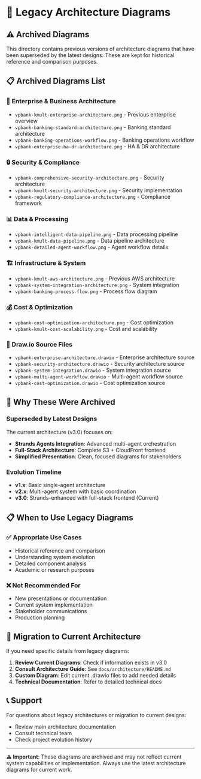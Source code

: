 # 📁 Legacy Architecture Diagrams

## ⚠️ **Archived Diagrams**

This directory contains previous versions of architecture diagrams that have been superseded by the latest designs. These are kept for historical reference and comparison purposes.

## 📋 **Archived Diagrams List**

### **🏢 Enterprise & Business Architecture**
- `vpbank-kmult-enterprise-architecture.png` - Previous enterprise overview
- `vpbank-banking-standard-architecture.png` - Banking standard architecture
- `vpbank-banking-operations-workflow.png` - Banking operations workflow
- `vpbank-enterprise-ha-dr-architecture.png` - HA & DR architecture

### **🔒 Security & Compliance**
- `vpbank-comprehensive-security-architecture.png` - Security architecture
- `vpbank-kmult-security-architecture.png` - Security implementation
- `vpbank-regulatory-compliance-architecture.png` - Compliance framework

### **📊 Data & Processing**
- `vpbank-intelligent-data-pipeline.png` - Data processing pipeline
- `vpbank-kmult-data-pipeline.png` - Data pipeline architecture
- `vpbank-detailed-agent-workflow.png` - Agent workflow details

### **🏗️ Infrastructure & System**
- `vpbank-kmult-aws-architecture.png` - Previous AWS architecture
- `vpbank-system-integration-architecture.png` - System integration
- `vpbank-banking-process-flow.png` - Process flow diagram

### **💰 Cost & Optimization**
- `vpbank-cost-optimization-architecture.png` - Cost optimization
- `vpbank-kmult-cost-scalability.png` - Cost and scalability

### **📐 Draw.io Source Files**
- `vpbank-enterprise-architecture.drawio` - Enterprise architecture source
- `vpbank-security-architecture.drawio` - Security architecture source
- `vpbank-system-integration.drawio` - System integration source
- `vpbank-multi-agent-workflow.drawio` - Multi-agent workflow source
- `vpbank-cost-optimization.drawio` - Cost optimization source

## 🎯 **Why These Were Archived**

### **Superseded by Latest Designs**
The current architecture (v3.0) focuses on:
- **Strands Agents Integration**: Advanced multi-agent orchestration
- **Full-Stack Architecture**: Complete S3 + CloudFront frontend
- **Simplified Presentation**: Clean, focused diagrams for stakeholders

### **Evolution Timeline**
- **v1.x**: Basic single-agent architecture
- **v2.x**: Multi-agent system with basic coordination
- **v3.0**: Strands-enhanced with full-stack frontend (Current)

## 📋 **When to Use Legacy Diagrams**

### **✅ Appropriate Use Cases**
- Historical reference and comparison
- Understanding system evolution
- Detailed component analysis
- Academic or research purposes

### **❌ Not Recommended For**
- New presentations or documentation
- Current system implementation
- Stakeholder communications
- Production planning

## 🔄 **Migration to Current Architecture**

If you need specific details from legacy diagrams:

1. **Review Current Diagrams**: Check if information exists in v3.0
2. **Consult Architecture Guide**: See `docs/architecture/README.md`
3. **Custom Diagram**: Edit current .drawio files to add needed details
4. **Technical Documentation**: Refer to detailed technical docs

## 📞 **Support**

For questions about legacy architectures or migration to current designs:
- Review main architecture documentation
- Consult technical team
- Check project evolution history

---

**⚠️ Important**: These diagrams are archived and may not reflect current system capabilities or implementation. Always use the latest architecture diagrams for current work.
